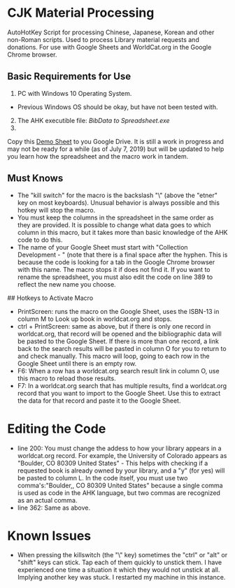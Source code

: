 # CJK Material Processing
AutoHotKey Script for processing Chinese, Japanese, Korean and other non-Roman scripts. Used to process Library material requests and donations. For use with Google Sheets and WorldCat.org in the Google Chrome browser.

## Basic Requirements for Use
1. PC with Windows 10 Operating System.
  - Previous Windows OS should be okay, but have not been tested with.
2. The AHK executible file: *BibData to Spreadsheet.exe*
3. 
Copy this <a href="https://docs.google.com/spreadsheets/d/1z5u8osiseDQukIZDDsYTLa0pQa5Qa_jIJpN85okah9I/edit?usp=drive_web&ouid=117743676212596273827">Demo Sheet</a> to you Google Drive. It is still a work in progress and may not be ready for a while (as of July 7, 2019) but will be updated to help you learn how the spreadsheet and the macro work in tandem.
  </li>
</ol>

## Must Knows
<ul>
  <li>
    The "kill switch" for the macro is the backslash "\" (above the "etner" key on most keyboards). Unusual behavior is always possible and this hotkey will stop the macro.
  </li>
  <li>
    You must keep the columns in the spreadsheet in the same order as they are provided. It is possible to change what data goes to which column in this macro, but it takes more than basic knowledge of the AHK code to do this.
  </li>
  <li>
    The name of your Google Sheet must start with "Collection Development - " (note that there is a final space after the hyphen. This is because the code is looking for a tab in the Google Chrome browser with this name. The macro stops it if does not find it. If you want to rename the spreadsheet, you must also edit the code on line 389 to reflect the new name you choose.
  </li>
</ul>
  </li>
## Hotkeys to Activate Macro
<ul>
  <li>
    PrintScreen: runs the macro on the Google Sheet, uses the ISBN-13 in column M to Look up book in worldcat.org and stops.
  </li>
  <li>
    ctrl + PrintScreen: same as above, but if there is only one record in worldcat.org, that record will be opened and the bibliographic data will be pasted to the Google Sheet. If there is more than one record, a link back to the search results will be pasted in column O for you to return to and check manually. This macro will loop, going to each row in the Google Sheet until there is an empty row.
  </li>
  <li>
    F6: When a row has a worldcat.org search result link in column O, use this macro to reload those results.
  </li>
  <li>
    F7: In a worldcat.org search that has multiple results, find a worldcat.org record that you want to import to the Google Sheet. Use this to extract the data for that record and paste it to the Google Sheet.
  </li>
</ul>
<h1>Editing the Code</h1>
<ul>
  <li>
    line 200: You must change the addess to how your library appears in a worldcat.org record. For example, the University of Colorado appears as "Boulder, CO 80309 United States" - This helps with checking if a requested book is already owned by your library, and a "y" (for yes) will be pasted to column L. In the code itself, you must use two comma's:"Boulder,, CO 80309 United States" because a single comma is used as code in the AHK language, but two commas are recognized as an actual comma.
  </li>
  <li>
    line 362: Same as above.
  </li>
</ul>
<h1>Known Issues</h1>
<ul>
  <li>
    When pressing the killswitch (the "\" key) sometimes the "ctrl" or "alt" or "shift" keys can stick. Tap each of them quickly to unstick them. I have experienced one time a situation it which they would not unstick at all. Implying another key was stuck. I restarted my machine in this instance.
  </li>
</ul>
